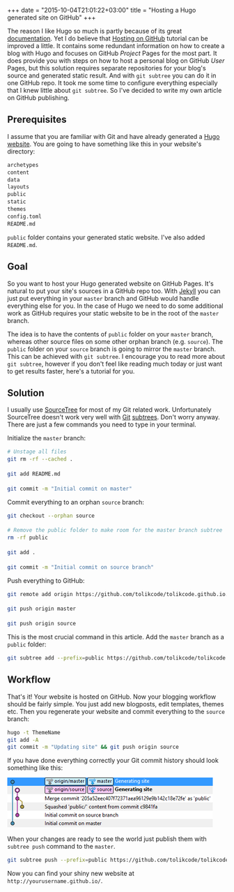 +++
date = "2015-10-04T21:01:22+03:00"
title = "Hosting a Hugo generated site on GitHub"
+++

The reason I like Hugo so much is partly because of its great [documentation](http://gohugo.io/overview/introduction/). Yet I do believe that  [Hosting on GitHub](http://gohugo.io/tutorials/github-pages-blog/) tutorial can be improved a little. It contains some redundant information on how to create a blog with Hugo and focuses on GitHub *Project* Pages for the most part. It does provide you with steps on how to host a personal blog on GitHub *User* Pages, but this solution requires separate repositories for your blog's source and generated static result. And with `git subtree` you can do it in one GitHub repo. It took me some time to configure everything especially that I knew little about `git subtree`. So I've decided to write my own article on GitHub publishing.

## Prerequisites

I assume that you are familiar with Git and have already generated a [Hugo website](https://gohugo.io/overview/quickstart/).
You are going to have something like this in your website's directory:

~~~ bash
archetypes
content
data
layouts
public
static
themes
config.toml
README.md
~~~

`public` folder contains your generated static website. I've also added `README.md`.

## Goal
So you want to host your Hugo generated website on GitHub Pages. It's natural to put your site's sources in a GitHub repo too.
With [Jekyll](https://jekyllrb.com/) you can just put everything in your `master` branch and GitHub would handle everything else for you.
In the case of Hugo we need to do some additional work as GitHub requires your static website to be in the root of the `master` branch.

The idea is to have the contents of `public` folder on your `master` branch, whereas other source files on some other orphan branch (e.g. `source`). The `public` folder on your `source` branch is going to mirror the `master` branch. This can be achieved with `git subtree`. I encourage you to read more about `git subtree`, however if you don't feel like reading much today or just want to get results faster, here's a tutorial for you.

## Solution

I usually use [SourceTree](https://www.sourcetreeapp.com/) for most of my Git related work. Unfortunately SourceTree doesn't work very well with [Git](https://jira.atlassian.com/browse/SRCTREEWIN-1643) [subtrees](https://jira.atlassian.com/browse/SRCTREEWIN-1819). Don't worry anyway. There are just a few commands you need to type in your terminal.

Initialize the `master` branch:

~~~ bash
# Unstage all files
git rm -rf --cached .

git add README.md

git commit -m "Initial commit on master"
~~~

Commit everything to an orphan `source` branch:

~~~ bash
git checkout --orphan source

# Remove the public folder to make room for the master branch subtree
rm -rf public

git add .

git commit -m "Initial commit on source branch"
~~~

Push everything to GitHub:

~~~ bash
git remote add origin https://github.com/tolikcode/tolikcode.github.io.

git push origin master

git push origin source
~~~

This is the most crucial command in this article. Add the `master` branch as a `public` folder:

~~~ bash
git subtree add --prefix=public https://github.com/tolikcode/tolikcode.github.io.git master --squash
~~~

## Workflow

That's it! Your website is hosted on GitHub. Now your blogging workflow should be fairly simple. You just add new blogposts, edit templates, themes etc. Then you regenerate your website and commit everything to the `source` branch:

~~~ bash
hugo -t ThemeName
git add -A
git commit -m "Updating site" && git push origin source
~~~

If you have done everything correctly your Git commit history should look something like this:

<div class="center verticalMargins" markdown="1">
	<img src="/images/HugoOnGithubHistory.png">
</div>

When your changes are ready to see the world just publish them with `subtree push` command to the `master`.

~~~ bash
git subtree push --prefix=public https://github.com/tolikcode/tolikcode.github.io.git master
~~~

Now you can find your shiny new website at `http://yourusername.github.io/`.